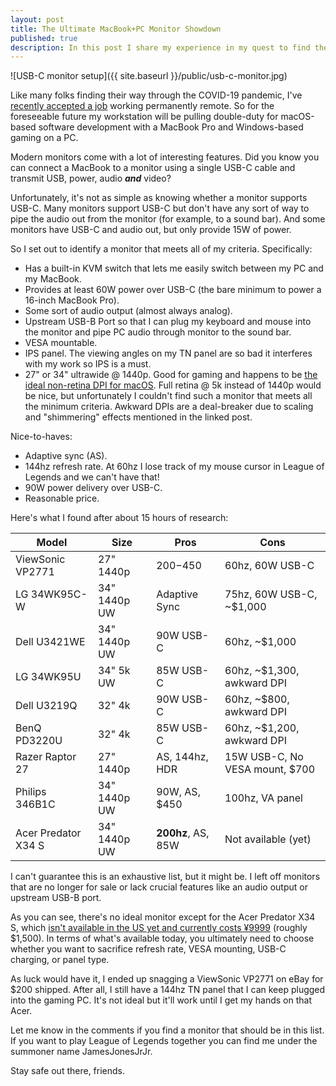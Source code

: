 ```yaml
---
layout: post
title: The Ultimate MacBook+PC Monitor Showdown
published: true
description: In this post I share my experience in my quest to find the ideal USB-C monitor for my PC and Macbook Pro.
---
```


![USB-C monitor setup]({{ site.baseurl }}/public/usb-c-monitor.jpg)

Like many folks finding their way through the COVID-19 pandemic, I've [recently accepted a job](https://twitter.com/james_output/status/1320110838792003584) working permanently remote. So for the foreseeable future my workstation will be pulling double-duty for macOS-based software development with a MacBook Pro and Windows-based gaming on a PC.

Modern monitors come with a lot of interesting features. Did you know you can connect a MacBook to a monitor using a single USB-C cable and transmit USB, power, audio ***and*** video?

Unfortunately, it's not as simple as knowing whether a monitor supports USB-C. Many monitors support USB-C but don't have any sort of way to pipe the audio out from the monitor (for example, to a sound bar). And some monitors have USB-C and audio out, but only provide 15W of power.

So I set out to identify a monitor that meets all of my criteria. Specifically:

* Has a built-in KVM switch that lets me easily switch between my PC and my MacBook.
* Provides at least 60W power over USB-C (the bare minimum to power a 16-inch MacBook Pro).
* Some sort of audio output (almost always analog).
* Upstream USB-B Port so that I can plug my keyboard and mouse into the monitor and pipe PC audio through monitor to the sound bar.
* VESA mountable.
* IPS panel. The viewing angles on my TN panel are so bad it interferes with my work so IPS is a must.
* 27" or 34" ultrawide @ 1440p. Good for gaming and happens to be [the ideal non-retina DPI for macOS](https://bjango.com/articles/macexternaldisplays/). Full retina @ 5k instead of 1440p would be nice, but unfortunately I couldn't find such a monitor that meets all the minimum criteria. Awkward DPIs are a deal-breaker due to scaling and "shimmering" effects mentioned in the linked post.

Nice-to-haves:

* Adaptive sync (AS).
* 144hz refresh rate. At 60hz I lose track of my mouse cursor in League of Legends and we can't have that!
* 90W power delivery over USB-C.
* Reasonable price.

Here's what I found after about 15 hours of research:

Model | Size | Pros | Cons
----- | ---- | ---- | ----
ViewSonic VP2771 | 27" 1440p | $200-$450 | 60hz, 60W USB-C
LG 34WK95C-W | 34" 1440p UW | Adaptive Sync | 75hz, 60W USB-C, ~$1,000
Dell U3421WE | 34" 1440p UW | 90W USB-C | 60hz, ~$1,000
LG 34WK95U | 34" 5k UW | 85W USB-C | 60hz, ~$1,300, awkward DPI
Dell U3219Q | 32" 4k | 90W USB-C | 60hz, ~$800, awkward DPI
BenQ PD3220U | 32" 4k | 85W USB-C | 60hz, ~$1,200, awkward DPI
Razer Raptor 27 | 27" 1440p | AS, 144hz, HDR | 15W USB-C, No VESA mount, $700
Philips 346B1C | 34" 1440p UW | 90W, AS, $450 | 100hz, VA panel
Acer Predator X34 S | 34" 1440p UW | **200hz**, AS, 85W | Not available (yet)

I can't guarantee this is an exhaustive list, but it might be. I left off monitors that are no longer for sale or lack crucial features like an audio output or upstream USB-B port.

As you can see, there's no ideal monitor except for the Acer Predator X34 S, which [isn't available in the US yet and currently costs ¥9999](https://www.tomshardware.com/news/acer-predator-x34-s-a-34-inch-200hz-nano-ips-curved-monitor-w-05ms-response-time) (roughly $1,500). In terms of what's available today, you ultimately need to choose whether you want to sacrifice refresh rate, VESA mounting, USB-C charging, or panel type.

As luck would have it, I ended up snagging a ViewSonic VP2771 on eBay for $200 shipped. After all, I still have a 144hz TN panel that I can keep plugged into the gaming PC. It's not ideal but it'll work until I get my hands on that Acer.

Let me know in the comments if you find a monitor that should be in this list. If you want to play League of Legends together you can find me under the summoner name JamesJonesJrJr.

Stay safe out there, friends.